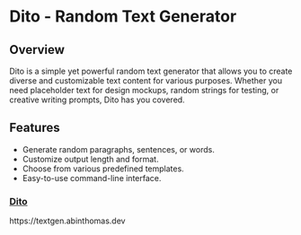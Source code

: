# Dito - Random Text Generator

## Overview

Dito is a simple yet powerful random text generator that allows you to create diverse and customizable text content for various purposes. Whether you need placeholder text for design mockups, random strings for testing, or creative writing prompts, Dito has you covered.

## Features

- Generate random paragraphs, sentences, or words.
- Customize output length and format.
- Choose from various predefined templates.
- Easy-to-use command-line interface.

<h3><a href="https://textgen.abinthomas.dev">Dito</a></h3> https://textgen.abinthomas.dev

